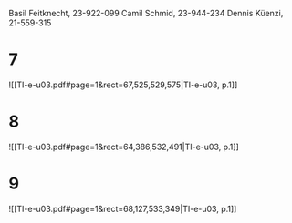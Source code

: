
Basil Feitknecht, 23-922-099
Camil Schmid, 23-944-234
Dennis Küenzi, 21-559-315

# 7
![[TI-e-u03.pdf#page=1&rect=67,525,529,575|TI-e-u03, p.1]]



# 8
![[TI-e-u03.pdf#page=1&rect=64,386,532,491|TI-e-u03, p.1]]


# 9
![[TI-e-u03.pdf#page=1&rect=68,127,533,349|TI-e-u03, p.1]]
